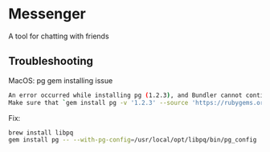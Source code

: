 # Messenger

A tool for chatting with friends

## Troubleshooting

MacOS: pg gem installing issue
```bash
An error occurred while installing pg (1.2.3), and Bundler cannot continue.
Make sure that `gem install pg -v '1.2.3' --source 'https://rubygems.org/'` succeeds before bundling.
```

Fix:
```bash
brew install libpq
gem install pg -- --with-pg-config=/usr/local/opt/libpq/bin/pg_config
```
